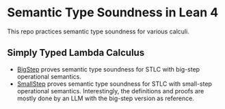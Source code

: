 # Semantic Type Soundness in Lean 4

This repo practices semantic type soundness for various calculi.

## Simply Typed Lambda Calculus

- [BigStep](Semantic/Stlc/BigStep/Soundness.lean) proves semantic type soundness for STLC with big-step operational semantics.
- [SmallStep](Semantic/Stlc/SmallStep/Soundness.lean) proves semantic type soundness for STLC with small-step operational semantics.
  Interestingly, the definitions and proofs are mostly done by an LLM with the big-step version as reference.

